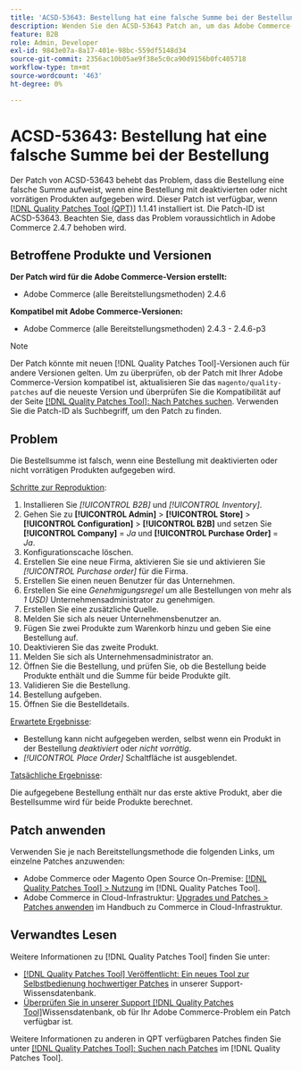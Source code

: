 ```yaml
---
title: 'ACSD-53643: Bestellung hat eine falsche Summe bei der Bestellung'
description: Wenden Sie den ACSD-53643 Patch an, um das Adobe Commerce-Problem zu beheben, bei dem die Bestellung eine falsche Summe aufweist, wenn Sie eine Bestellung mit deaktivierten oder nicht vorrätigen Produkten aufgeben.
feature: B2B
role: Admin, Developer
exl-id: 9843e07a-8a17-401e-98bc-559df5148d34
source-git-commit: 2356ac10b05ae9f38e5c0ca90d9156b0fc405718
workflow-type: tm+mt
source-wordcount: '463'
ht-degree: 0%

---
```


# ACSD-53643: Bestellung hat eine falsche Summe bei der Bestellung

Der Patch von ACSD-53643 behebt das Problem, dass die Bestellung eine falsche Summe aufweist, wenn eine Bestellung mit deaktivierten oder nicht vorrätigen Produkten aufgegeben wird. Dieser Patch ist verfügbar, wenn [[!DNL Quality Patches Tool (QPT)]](/help/announcements/adobe-commerce-announcements/magento-quality-patches-released-new-tool-to-self-serve-quality-patches.md) 1.1.41 installiert ist. Die Patch-ID ist ACSD-53643. Beachten Sie, dass das Problem voraussichtlich in Adobe Commerce 2.4.7 behoben wird.

## Betroffene Produkte und Versionen

**Der Patch wird für die Adobe Commerce-Version erstellt:**

* Adobe Commerce (alle Bereitstellungsmethoden) 2.4.6

**Kompatibel mit Adobe Commerce-Versionen:**

* Adobe Commerce (alle Bereitstellungsmethoden) 2.4.3 - 2.4.6-p3

>[!NOTE]
>
>Der Patch könnte mit neuen [!DNL Quality Patches Tool]-Versionen auch für andere Versionen gelten. Um zu überprüfen, ob der Patch mit Ihrer Adobe Commerce-Version kompatibel ist, aktualisieren Sie das `magento/quality-patches` auf die neueste Version und überprüfen Sie die Kompatibilität auf der Seite [[!DNL Quality Patches Tool]: Nach Patches suchen](https://experienceleague.adobe.com/tools/commerce-quality-patches/index.html). Verwenden Sie die Patch-ID als Suchbegriff, um den Patch zu finden.

## Problem

Die Bestellsumme ist falsch, wenn eine Bestellung mit deaktivierten oder nicht vorrätigen Produkten aufgegeben wird.

<u>Schritte zur Reproduktion</u>:

1. Installieren Sie *[!UICONTROL B2B]* und *[!UICONTROL Inventory]*.
1. Gehen Sie zu **[!UICONTROL Admin]** > **[!UICONTROL Store]** > **[!UICONTROL Configuration]** > **[!UICONTROL B2B]** und setzen Sie **[!UICONTROL Company]** = *Ja* und **[!UICONTROL Purchase Order]** = *Ja*.
1. Konfigurationscache löschen.
1. Erstellen Sie eine neue Firma, aktivieren Sie sie und aktivieren Sie *[!UICONTROL Purchase order]* für die Firma.
1. Erstellen Sie einen neuen Benutzer für das Unternehmen.
1. Erstellen Sie eine *Genehmigungsregel* um alle Bestellungen von mehr als *1 USD)* Unternehmensadministrator zu genehmigen.
1. Erstellen Sie eine zusätzliche Quelle.
1. Melden Sie sich als neuer Unternehmensbenutzer an.
1. Fügen Sie zwei Produkte zum Warenkorb hinzu und geben Sie eine Bestellung auf.
1. Deaktivieren Sie das zweite Produkt.
1. Melden Sie sich als Unternehmensadministrator an.
1. Öffnen Sie die Bestellung, und prüfen Sie, ob die Bestellung beide Produkte enthält und die Summe für beide Produkte gilt.
1. Validieren Sie die Bestellung.
1. Bestellung aufgeben.
1. Öffnen Sie die Bestelldetails.

<u>Erwartete Ergebnisse</u>:

* Bestellung kann nicht aufgegeben werden, selbst wenn ein Produkt in der Bestellung *deaktiviert* oder *nicht vorrätig*.
* *[!UICONTROL Place Order]* Schaltfläche ist ausgeblendet.

<u>Tatsächliche Ergebnisse</u>:

Die aufgegebene Bestellung enthält nur das erste aktive Produkt, aber die Bestellsumme wird für beide Produkte berechnet.

## Patch anwenden

Verwenden Sie je nach Bereitstellungsmethode die folgenden Links, um einzelne Patches anzuwenden:

* Adobe Commerce oder Magento Open Source On-Premise: [[!DNL Quality Patches Tool] > Nutzung](https://experienceleague.adobe.com/docs/commerce-operations/tools/quality-patches-tool/usage.html) im [!DNL Quality Patches Tool].
* Adobe Commerce in Cloud-Infrastruktur: [Upgrades und Patches > Patches anwenden](https://experienceleague.adobe.com/docs/commerce-cloud-service/user-guide/develop/upgrade/apply-patches.html) im Handbuch zu Commerce in Cloud-Infrastruktur.

## Verwandtes Lesen

Weitere Informationen zu [!DNL Quality Patches Tool] finden Sie unter:

* [[!DNL Quality Patches Tool] Veröffentlicht: Ein neues Tool zur Selbstbedienung hochwertiger Patches](/help/announcements/adobe-commerce-announcements/magento-quality-patches-released-new-tool-to-self-serve-quality-patches.md) in unserer Support-Wissensdatenbank.
* [Überprüfen Sie in unserer Support [!DNL Quality Patches Tool]](/help/support-tools/patches-available-in-qpt-tool/check-patch-for-magento-issue-with-magento-quality-patches.md)Wissensdatenbank, ob für Ihr Adobe Commerce-Problem ein Patch verfügbar ist.

Weitere Informationen zu anderen in QPT verfügbaren Patches finden Sie unter [[!DNL Quality Patches Tool]: Suchen nach Patches](https://experienceleague.adobe.com/tools/commerce-quality-patches/index.html) im [!DNL Quality Patches Tool].
